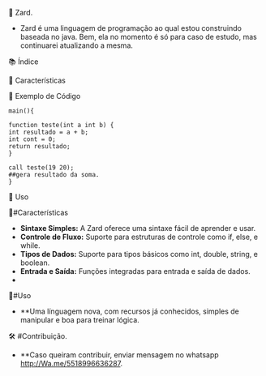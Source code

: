 🚀 Zard.

- Zard é uma linguagem de programação ao qual estou construindo baseada no java. Bem, ela no momento é só para caso de estudo, mas continuarei atualizando a mesma.


📚 Índice

🌟 Características

📝 Exemplo de Código

    main(){

    function teste(int a int b) {
    int resultado = a + b;
    int cont = 0;
    return resultado;
    }
    
    call teste(19 20);
    ##gera resultado da soma.
    }

🔧 Uso

🌟#Características

- **Sintaxe Simples:** A Zard oferece uma sintaxe fácil de aprender e usar.
- **Controle de Fluxo:** Suporte para estruturas de controle como if, else, e while.
- **Tipos de Dados:** Suporte para tipos básicos como int, double, string, e boolean.
- **Entrada e Saída:** Funções integradas para entrada e saída de dados.
- 
🔧#Uso

-  **Uma línguagem nova, com recursos já conhecidos, simples de manipular e boa para treinar lógica.

🛠️ #Contribuição.

- **Caso queiram contribuir, enviar mensagem no whatsapp http://Wa.me/5518996636287.

